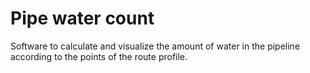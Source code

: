 # Pipe water count
Software to calculate and visualize the amount of water in the pipeline according to the points of the route profile.
